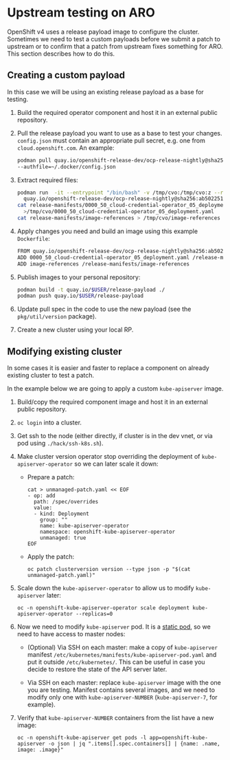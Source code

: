 # Upstream testing on ARO

OpenShift v4 uses a release payload image to configure the cluster.  Sometimes
we need to test a custom payloads before we submit a patch to upstream or
to confirm that a patch from upstream fixes something for ARO.
This section describes how to do this.

## Creating a custom payload

In this case we will be using an existing release payload as a base for testing.

1. Build the required operator component and host it in an external public
   repository.

1. Pull the release payload you want to use as a base to test your changes.
   `config.json` must contain an appropriate pull secret, e.g. one from
   `cloud.openshift.com`. An example:

   ```bash
   podman pull quay.io/openshift-release-dev/ocp-release-nightly@sha256:ab5022516a948e40190e4ce5729737780b96c96d2cf4d3fc665105b32d751d20 \
   --authfile=~/.docker/config.json
   ```

1. Extract required files:

   ```bash
   podman run  -it --entrypoint "/bin/bash" -v /tmp/cvo:/tmp/cvo:z --rm \
     quay.io/openshift-release-dev/ocp-release-nightly@sha256:ab5022516a948e40190e4ce5729737780b96c96d2cf4d3fc665105b32d751d20
   cat release-manifests/0000_50_cloud-credential-operator_05_deployment.yaml \
     >/tmp/cvo/0000_50_cloud-credential-operator_05_deployment.yaml
   cat release-manifests/image-references > /tmp/cvo/image-references
   ```

1. Apply changes you need and build an image using this example `Dockerfile`:

   ```bash
   FROM quay.io/openshift-release-dev/ocp-release-nightly@sha256:ab5022516a948e40190e4ce5729737780b96c96d2cf4d3fc665105b32d751d20
   ADD 0000_50_cloud-credential-operator_05_deployment.yaml /release-manifests/0000_50_cloud-credential-operator_05_deployment.yaml
   ADD image-references /release-manifests/image-references
   ```

1. Publish images to your personal repository:

   ```bash
   podman build -t quay.io/$USER/release-payload ./
   podman push quay.io/$USER/release-payload
   ```

1. Update pull spec in the code to use the new payload (see the `pkg/util/version` package).

1. Create a new cluster using your local RP.

## Modifying existing cluster

In some cases it is easier and faster to replace a component
on already existing cluster to test a patch.

In the example below we are going to apply a custom `kube-apiserver` image.

1. Build/copy the required component image and host it in an external public repository.
1. `oc login` into a cluster.
1. Get ssh to the node (either directly, if cluster is in the dev vnet, or via pod using `./hack/ssh-k8s.sh`).
1. Make cluster version operator stop overriding the deployment of `kube-apiserver-operator` so we can later scale it down:

    * Prepare a patch:

        ```shell
        cat > unmanaged-patch.yaml << EOF
        - op: add
          path: /spec/overrides
          value:
          - kind: Deployment
            group: ""
            name: kube-apiserver-operator
            namespace: openshift-kube-apiserver-operator
            unmanaged: true
        EOF
        ```

    * Apply the patch:

        ```shell
        oc patch clusterversion version --type json -p "$(cat unmanaged-patch.yaml)"
        ```

1. Scale down the `kube-apiserver-operator` to allow us to modify `kube-apiserver` later:

   ```shell
   oc -n openshift-kube-apiserver-operator scale deployment kube-apiserver-operator --replicas=0
   ```

1. Now we need to modify `kube-apiserver` pod. It is a [static pod](https://kubernetes.io/docs/tasks/configure-pod-container/static-pod/), so we need to have access to master nodes:

   * (Optional) Via SSH on each master: make a copy of `kube-apiserver` manifest `/etc/kubernetes/manifests/kube-apiserver-pod.yaml` and put it outside `/etc/kubernetes/`. This can be useful in case you decide to restore the state of the API server later.

   * Via SSH on each master: replace `kube-apiserver` image with the one you are testing. Manifest contains several images, and we need to modify only one with `kube-apiserver-NUMBER` (`kube-apiserver-7`, for example).

1. Verify that `kube-apiserver-NUMBER` containers from the list have a new image:

    ```
    oc -n openshift-kube-apiserver get pods -l app=openshift-kube-apiserver -o json | jq ".items[].spec.containers[] | {name: .name, image: .image}"
    ```
